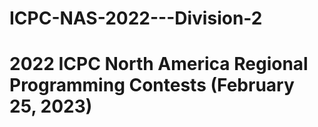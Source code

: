# ICPC-NAS-2022---Division-2
# 2022 ICPC North America Regional Programming Contests (February 25, 2023) 
